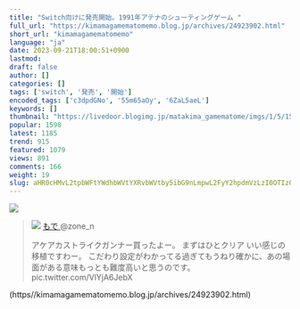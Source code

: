 ```yaml
---
title: "Switch向けに発売開始。1991年アテナのシューティングゲーム "
full_url: "https://kimamagamematomemo.blog.jp/archives/24923902.html"
short_url: "kimamagamematomemo"
language: "ja"
date: 2023-09-21T18:00:51+0900
lastmod: 
draft: false
author: []
categories: []
tags: ['switch', '発売', '開始']
encoded_tags: ['c3dpdGNo', '55m65aOy', '6ZaL5aeL']
keywords: []
thumbnail: "https://livedoor.blogimg.jp/matakima_gamematome/imgs/1/5/15b895e1-s.jpg"
popular: 1598
latest: 1185
trend: 915
featured: 1079
views: 891
comments: 166
weight: 19
slug: aHR0cHMvL2tpbWFtYWdhbWVtYXRvbWVtby5ibG9nLmpwL2FyY2hpdmVzLzI0OTIzOTAyLmh0bWw=
---
```


![](https://livedoor.blogimg.jp/matakima_gamematome/imgs/1/5/15b895e1-s.jpg)

<blockquote id='twibodyhzA7kS72ft'> <p> <img src='https//livedoor.blogimg.jp/matakima_gamematome/imgs/3/7/3706e3f7.jpg'> <a target='_blank' href='https//twitter.com/zone_n/status/1704527758037266553'>もで </a> @zone_n </p> <p id='twitexthzA7kS72ft'> アケアカストライクガンナー買ったよー。 まずはひとクリア いい感じの移植ですわー。 こだわり設定がわかってる過ぎてもうねり確かに、あの場面がある意味もっとも難度高いと思うのです。 pic.twitter.com/VlYjA6JebX </p> <p> <a target='_blank' href='https//twitter.com/zone_n/status/1704527758037266553'></a> </p> </blockquote> 

(https//kimamagamematomemo.blog.jp/archives/24923902.html)
